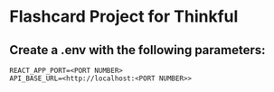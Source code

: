 # Flashcard Project for Thinkful

## Create a .env with the following parameters:

```
REACT_APP_PORT=<PORT NUMBER>
API_BASE_URL=<http://localhost:<PORT NUMBER>>
```
